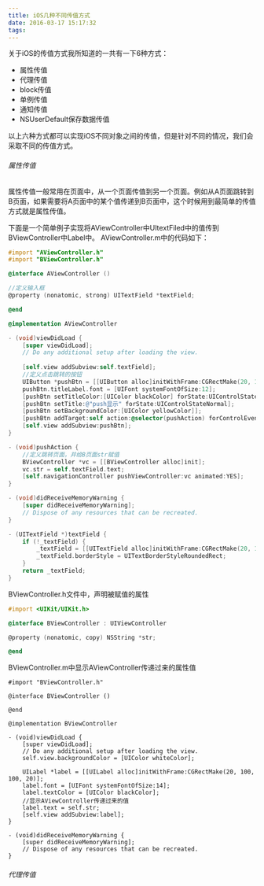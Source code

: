```yaml
---
title: iOS几种不同传值方式
date: 2016-03-17 15:17:32
tags:
---
```


关于iOS的传值方式我所知道的一共有一下6种方式：
* 属性传值
* 代理传值
* block传值
* 单例传值
* 通知传值
* NSUserDefault保存数据传值

以上六种方式都可以实现iOS不同对象之间的传值，但是针对不同的情况，我们会采取不同的传值方式。

<!-- more -->

###### 属性传值

属性传值一般常用在页面中，从一个页面传值到另一个页面。例如从A页面跳转到B页面，如果需要将A页面中的某个值传递到B页面中，这个时候用到最简单的传值方式就是属性传值。

下面是一个简单例子实现将AViewController中UItextFiled中的值传到BViewController中Label中。
AViewController.m中的代码如下：
``` Objective-C
#import "AViewController.h"
#import "BViewController.h"

@interface AViewController ()

//定义输入框
@property (nonatomic, strong) UITextField *textField;

@end

@implementation AViewController

- (void)viewDidLoad {
    [super viewDidLoad];
    // Do any additional setup after loading the view.
    
    [self.view addSubview:self.textField];
    //定义点击跳转的按钮
    UIButton *pushBtn = [[UIButton alloc]initWithFrame:CGRectMake(20, 150, 100, 30)];
    pushBtn.titleLabel.font = [UIFont systemFontOfSize:12];
    [pushBtn setTitleColor:[UIColor blackColor] forState:UIControlStateNormal];
    [pushBtn setTitle:@"push显示" forState:UIControlStateNormal];
    [pushBtn setBackgroundColor:[UIColor yellowColor]];
    [pushBtn addTarget:self action:@selector(pushAction) forControlEvents:UIControlEventTouchUpInside];
    [self.view addSubview:pushBtn];
}

- (void)pushAction {
    //定义跳转页面，并给B页面str赋值
    BViewController *vc = [[BViewController alloc]init];
    vc.str = self.textField.text;
    [self.navigationController pushViewController:vc animated:YES];
}

- (void)didReceiveMemoryWarning {
    [super didReceiveMemoryWarning];
    // Dispose of any resources that can be recreated.
}

- (UITextField *)textField {
    if (!_textField) {
        _textField = [[UITextField alloc]initWithFrame:CGRectMake(20, 100, 280, 30)];
        _textField.borderStyle = UITextBorderStyleRoundedRect;
    }
    return _textField;
}
```

BViewController.h文件中，声明被赋值的属性
``` Objective-C
#import <UIKit/UIKit.h>

@interface BViewController : UIViewController

@property (nonatomic, copy) NSString *str;

@end
```
BViewController.m中显示AViewController传递过来的属性值
```
#import "BViewController.h"

@interface BViewController ()

@end

@implementation BViewController

- (void)viewDidLoad {
    [super viewDidLoad];
    // Do any additional setup after loading the view.
    self.view.backgroundColor = [UIColor whiteColor];
    
    UILabel *label = [[UILabel alloc]initWithFrame:CGRectMake(20, 100, 100, 20)];
    label.font = [UIFont systemFontOfSize:14];
    label.textColor = [UIColor blackColor];
    //显示AViewController传递过来的值
    label.text = self.str;
    [self.view addSubview:label];
}

- (void)didReceiveMemoryWarning {
    [super didReceiveMemoryWarning];
    // Dispose of any resources that can be recreated.
}
```

###### 代理传值
